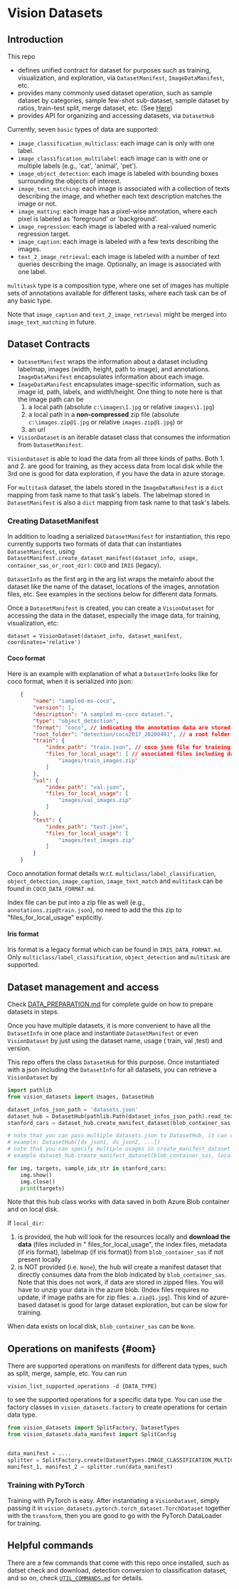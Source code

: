 # Vision Datasets

## Introduction

This repo

- defines unified contract for dataset for purposes such as training, visualization, and exploration, via `DatasetManifest`, `ImageDataManifest`, etc.
- provides many commonly used dataset operation, such as sample dataset by categories, sample few-shot sub-dataset, sample dataset by ratios, train-test split, merge dataset, etc. (See [Here](#oom))
- provides API for organizing and accessing datasets, via `DatasetHub`

Currently, seven `basic` types of data are supported:

- `image_classification_multiclass`: each image can is only with one label.
- `image_classification_multilabel`: each image can is with one or multiple labels (e.g., 'cat', 'animal', 'pet').
- `image_object_detection`: each image is labeled with bounding boxes surrounding the objects of interest.
- `image_text_matching`: each image is associated with a collection of texts describing the image, and whether each text description matches the image or not.
- `image_matting`: each image has a pixel-wise annotation, where each pixel is labeled as 'foreground' or 'background'.
- `image_regression`: each image is labeled with a real-valued numeric regression target.
- `image_caption`: each image is labeled with a few texts describing the images.
- `text_2_image_retrieval`: each image is labeled with a number of text queries describing the image. Optionally, an image is associated with one label.

`multitask` type is a composition type, where one set of images has multiple sets of annotations available for different tasks, where each task can be of any basic type.

Note that `image_caption` and `text_2_image_retrieval` might be merged into `image_text_matching` in future.

## Dataset Contracts

- `DatasetManifest` wraps the information about a dataset including labelmap, images (width, height, path to image), and annotations. `ImageDataManifest` encapsulates information about each image.
- `ImageDataManifest` encapsulates image-specific information, such as image id, path, labels, and width/height. One thing to note here is that the image path can be
    1. a local path (absolute `c:\images\1.jpg` or relative `images\1.jpg`)
    2. a local path in a **non-compressed** zip file (absolute `c:\images.zip@1.jpg` or relative `images.zip@1.jpg`) or
    3. an url
- `VisionDataset` is an iterable dataset class that consumes the information from `DatasetManifest`.

`VisionDataset` is able to load the data from all three kinds of paths. Both 1. and 2. are good for training, as they access data from local disk while the 3rd one is good for data exploration, if you have the data in azure storage.

For `multitask` dataset, the labels stored in the `ImageDataManifest` is a `dict` mapping from task name to that task's labels. The labelmap stored in `DatasetManifest` is also a `dict` mapping from task name to that task's labels.

### Creating DatasetManifest

In addition to loading a serialized `DatasetManifest` for instantiation, this repo currently supports two formats of data that can instantiates `DatasetManifest`,
using `DatasetManifest.create_dataset_manifest(dataset_info, usage, container_sas_or_root_dir)`: `COCO` and `IRIS` (legacy).

`DatasetInfo` as the first arg in the arg list wraps the metainfo about the dataset like the name of the dataset, locations of the images, annotation files, etc. See examples in the sections below
for different data formats.

Once a `DatasetManifest` is created, you can create a `VisionDataset` for accessing the data in the dataset, especially the image data, for training, visualization, etc:

```{python}
dataset = VisionDataset(dataset_info, dataset_manifest, coordinates='relative')
```

#### Coco format

Here is an example with explanation of what a `DatasetInfo` looks like for coco format, when it is serialized into json:

```json
    {
        "name": "sampled-ms-coco",
        "version": 1,
        "description": "A sampled ms-coco dataset.",
        "type": "object_detection",
        "format": "coco", // indicating the annotation data are stored in coco format
        "root_folder": "detection/coco2017_20200401", // a root folder for all files listed
        "train": {
            "index_path": "train.json", // coco json file for training, see next section for example
            "files_for_local_usage": [ // associated files including data such as images
                "images/train_images.zip"
            ]
        },
        "val": {
            "index_path": "val.json",
            "files_for_local_usage": [
                "images/val_images.zip"
            ]
        },
        "test": {
            "index_path": "test.json",
            "files_for_local_usage": [
                "images/test_images.zip"
            ]
        }
    }
```

Coco annotation format details w.r.t. `multiclass/label_classification`, `object_detection`, `image_caption`, `image_text_match` and `multitask`  can be found in `COCO_DATA_FORMAT.md`.

Index file can be put into a zip file as well (e.g., `annotations.zip@train.json`), no need to add the this zip to "files_for_local_usage" explicitly.

#### Iris format

Iris format is a legacy format which can be found in `IRIS_DATA_FORMAT.md`. Only `multiclass/label_classification`, `object_detection` and `multitask` are supported.

## Dataset management and access

Check [DATA_PREPARATION.md](DATA_PREPARATION.md) for complete guide on how to prepare datasets in steps.

Once you have multiple datasets, it is more convenient to have all the `DatasetInfo` in one place and instantiate `DatasetManifest` or even `VisionDataset` by just using the dataset name, usage (
train, val ,test) and version.

This repo offers the class `DatasetHub` for this purpose. Once instantiated with a json including the `DatasetInfo` for all datasets, you can retrieve a `VisionDataset` by

```python
import pathlib
from vision_datasets import Usages, DatasetHub

dataset_infos_json_path = 'datasets.json'
dataset_hub = DatasetHub(pathlib.Path(dataset_infos_json_path).read_text())
stanford_cars = dataset_hub.create_manifest_dataset(blob_container_sas, local_dir, 'stanford-cars', version=1, usage=Usages.TRAIN)

# note that you can pass multiple datasets.json to DatasetHub, it can combine them all
# example: DatasetHub([ds_json1, ds_json2, ...])
# note that you can specify multiple usages in create_manifest_dataset call
# example dataset_hub.create_manifest_dataset(blob_container_sas, local_dir, 'stanford-cars', version=1, usage=[Usages.TRAIN, Usages.VAL])

for img, targets, sample_idx_str in stanford_cars:
    img.show()
    img.close()
    print(targets)
```

Note that this hub class works with data saved in both Azure Blob container and on local disk.

If `local_dir`:

1. is provided, the hub will look for the resources locally and **download the data** (files included in "
   files_for_local_usage", the index files, metadata (if iris format), labelmap (if iris format))
   from `blob_container_sas` if not present locally
2. is NOT provided (i.e. `None`), the hub will create a manifest dataset that directly consumes data from the blob
   indicated by `blob_container_sas`. Note that this does not work, if data are stored in zipped files. You will have to
   unzip your data in the azure blob. (Index files requires no update, if image paths are for zip files: `a.zip@1.jpg`).
   This kind of azure-based dataset is good for large dataset exploration, but can be slow for training.

When data exists on local disk, `blob_container_sas` can be `None`.

## Operations on manifests {#oom}

There are supported operations on manifests for different data types, such as split, merge, sample, etc. You can run

`vision_list_supported_operations -d {DATA_TYPE}`

to see the supported operations for a specific data type. You can use the factory classes in `vision_datasets.factory` to create operations for certain data type.

```python
from vision_datasets import SplitFactory, DatasetTypes
from vision_datasets.data_manifest import SplitConfig


data_manifest = ....
splitter = SplitFactory.create(DatasetTypes.IMAGE_CLASSIFICATION_MULTICLASS, SplitConfig(ratio=0.3))
manifest_1, manifest_2 = splitter.run(data_manifest)
```

### Training with PyTorch

Training with PyTorch is easy. After instantiating a `VisionDataset`, simply passing it in `vision_datasets.pytorch.torch_dataset.TorchDataset` together with the `transform`, then you are good to go with the PyTorch DataLoader for training.


## Helpful commands

There are a few commands that come with this repo once installed, such as datset check and download, detection conversion to classification dataset, and so on, check [`UTIL_COMMANDS.md`](./UTIL_COMMANDS.md) for details.
